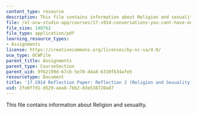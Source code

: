 ```yaml
---
content_type: resource
description: This file contains information about Religion and sexuality.
file: /ol-ocw-studio-app/courses/17-s914-conversations-you-cant-have-on-campus-race-ethnicity-gender-and-identity-spring-2012/2fe0f7d1d529aea87bb283e538720a87_MIT17_S914S12_rel1.pdf
file_size: 148762
file_type: application/pdf
learning_resource_types:
- Assignments
license: https://creativecommons.org/licenses/by-nc-sa/4.0/
ocw_type: OCWFile
parent_title: Assignments
parent_type: CourseSection
parent_uid: 9f62199d-67cb-5e70-d4a8-6310fb34afe5
resourcetype: Document
title: '17.S914 Reflection Paper: Reflection 2 (Religion and Sexuality)'
uid: 2fe0f7d1-d529-aea8-7bb2-83e538720a87
---
```

This file contains information about Religion and sexuality.